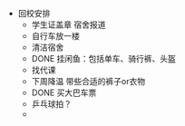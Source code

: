 - 回校安排
	- 学生证盖章 宿舍报道
	- 自行车放一楼
	- 清洁宿舍
	- DONE 挂闲鱼：包括单车、骑行裤、头盔
	- 找代课
	- 下周降温 带些合适的裤子or衣物
	- DONE 买大巴车票
	- 乒乓球拍？
	-